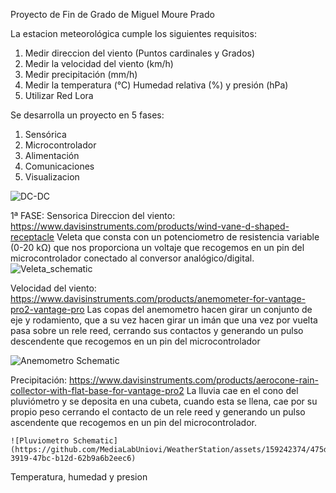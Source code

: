 Proyecto de Fin de Grado de Miguel Moure Prado

La estacion meteorológica cumple los siguientes requisitos: 
  1) Medir direccion del viento (Puntos cardinales y Grados)
  2) Medir la velocidad del viento (km/h)
  3) Medir precipitación (mm/h)
  4) Medir la temperatura (°C) Humedad relativa (%) y presión (hPa)
  5) Utilizar Red Lora

Se desarrolla un proyecto en 5 fases: 
  1) Sensórica
  2) Microcontrolador
  3) Alimentación
  4) Comunicaciones
  5) Visualizacion



![DC-DC](https://github.com/MediaLabUniovi/WeatherStation/assets/159242374/0809f150-b4f7-43c1-aee0-568f5c1f5307)





1ª FASE: Sensorica 
  Direccion del viento: https://www.davisinstruments.com/products/wind-vane-d-shaped-receptacle
    Veleta que consta con un potenciometro de resistencia variable (0-20 kΩ) que nos proporciona un voltaje que recogemos en un pin del microcontrolador conectado al conversor analógico/digital. 
    ![Veleta_schematic](https://github.com/MediaLabUniovi/WeatherStation/assets/159242374/7deb9286-fcb1-487f-b430-ac0bd9c79de8)

  Velocidad del viento: https://www.davisinstruments.com/products/anemometer-for-vantage-pro2-vantage-pro
    Las copas del anemometro hacen girar un conjunto de eje y rodamiento, que a su vez hacen girar un imán que una vez por vuelta pasa sobre un rele reed, cerrando sus contactos y generando un pulso descendente que recogemos en un pin del microcontrolador
    
  ![Anemometro Schematic](https://github.com/MediaLabUniovi/WeatherStation/assets/159242374/5346ba67-f1c6-4fd0-a123-2bbc977e502c)

  Precipitación: https://www.davisinstruments.com/products/aerocone-rain-collector-with-flat-base-for-vantage-pro2
    La lluvia cae en el cono del pluviómetro y se deposita en una cubeta, cuando esta se llena, cae por su propio peso cerrando el contacto de un rele reed y generando un pulso ascendente que recogemos en un pin del microcontrolador. 

    ![Pluviometro Schematic](https://github.com/MediaLabUniovi/WeatherStation/assets/159242374/475dba5c-3919-47bc-b12d-62b9a6b2eec6)

  Temperatura, humedad y presion

